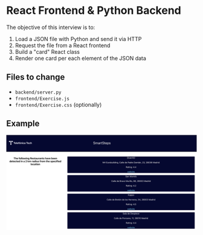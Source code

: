 # React Frontend & Python Backend

The objective of this interview is to:

1. Load a JSON file with Python and send it via HTTP
2. Request the file from a React frontend
3. Build a "card" React class
4. Render one card per each element of the JSON data

## Files to change

* `backend/server.py`
* `frontend/Exercise.js`
* `frontend/Exercise.css` (optionally)

## Example

![example image](./image.png)
